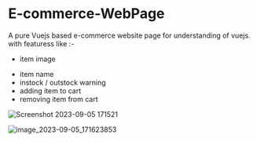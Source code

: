 # E-commerce-WebPage
A pure Vuejs based e-commerce website page for understanding of vuejs.
with featuress like :-
+ item image
- item name
- instock / outstock warning
- adding item to cart
- removing item from cart

![Screenshot 2023-09-05 171521](https://github.com/UjjwalShekdar/E-commerce-WebPage/assets/110097700/872c196e-0742-4df2-b04e-61d08ee7fb47)


![image_2023-09-05_171623853](https://github.com/UjjwalShekdar/E-commerce-WebPage/assets/110097700/fc5f16a6-8be9-4822-8041-5565cb611ebe)
